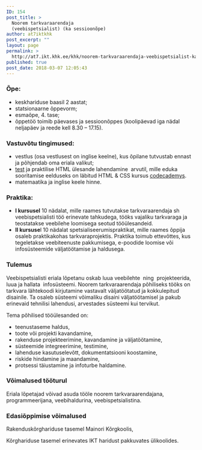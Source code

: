 ```yaml
---
ID: 154
post_title: >
  Noorem tarkvaraarendaja
  (veebispetsialist) (ka sessioonõpe)
author: at7iktkhk
post_excerpt: ""
layout: page
permalink: >
  http://at7.ikt.khk.ee/khk/noorem-tarkvaraarendaja-veebispetsialist-ka-sessioonope/
published: true
post_date: 2018-03-07 12:05:43
---
```

<h3>Õpe:</h3>
<ul>
 	<li>keskhariduse baasil 2 aastat;</li>
 	<li>statsionaarne õppevorm;</li>
 	<li>esmaõpe, 4. tase;</li>
 	<li>õppetöö toimib päevases ja sessioonõppes (koolipäevad iga nädal neljapäev ja reede kell 8.30 – 17.15).</li>
</ul>
<h3>Vastuvõtu tingimused:</h3>
<ul>
 	<li>vestlus (osa vestlusest on inglise keelne), kus õpilane tutvustab ennast ja põhjendab oma eriala valikut;</li>
 	<li><a href="http://khk.ee/vastuvott/testid">test</a> ja praktilise HTML ülesande lahendamine  arvutil, mille eduka sooritamise eelduseks on läbitud HTML &amp; CSS kursus <a href="https://www.codecademy.com/learn/web" target="_blank" rel="noopener">codecademys</a>.</li>
 	<li>matemaatika ja inglise keele hinne.</li>
</ul>
<h3>Praktika:</h3>
<ul>
 	<li><strong>I kursusel</strong> 10 nädalat, mille raames tutvutakse tarkvaraarendaja sh veebispetsialisti töö erinevate tahkudega, tööks vajaliku tarkvaraga ja teostatakse veebilehe loomisega seotud tööülesandeid.</li>
 	<li><strong>II kursuse</strong>l 10 nädalat spetsialiseerumispraktikat, mille raames õppija osaleb praktikakohas tarkvaraprojektis. Praktika toimub ettevõttes, kus tegeletakse veebiteenuste pakkumisega, e-poodide loomise või infosüsteemide väljatöötamise ja haldusega.</li>
</ul>
<h3><strong>Tulemus</strong></h3>
Veebispetsialisti eriala lõpetanu oskab luua veebilehte  ning  projekteerida, luua ja hallata  infosüsteemi.
Noorem tarkvaraarendaja põhiliseks tööks on tarkvara lähtekoodi kirjutamine vastavalt väljatöötatud ja kokkulepitud disainile. Ta osaleb süsteemi võimaliku disaini väljatöötamisel ja pakub erinevaid tehnilisi lahendusi, arvestades süsteemi kui tervikut.

Tema põhilised tööülesanded on:
<ul>
 	<li>teenustaseme haldus,</li>
 	<li>toote või projekti kavandamine,</li>
 	<li>rakenduse projekteerimine, kavandamine ja väljatöötamine,</li>
 	<li>süsteemide integreerimine, testimine,</li>
 	<li>lahenduse kasutuselevõtt, dokumentatsiooni koostamine,</li>
 	<li>riskide hindamine ja maandamine,</li>
 	<li>protsessi täiustamine ja infoturbe haldamine.</li>
</ul>
<h3>Võimalused tööturul</h3>
Eriala lõpetajad võivad asuda tööle noorem tarkvaraarendajana, programmeerijana, veebihaldurina, veebispetsialistina.
<h3>Edasiõppimise võimalused</h3>
Rakenduskõrghariduse tasemel Mainori Kõrgkoolis,

Kõrghariduse tasemel erinevates IKT haridust pakkuvates ülikoolides.